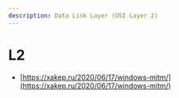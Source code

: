 ```yaml
---
description: Data Link Layer (OSI Layer 2)
---
```


# L2

* [https://xakep.ru/2020/06/17/windows-mitm/](https://xakep.ru/2020/06/17/windows-mitm/)
